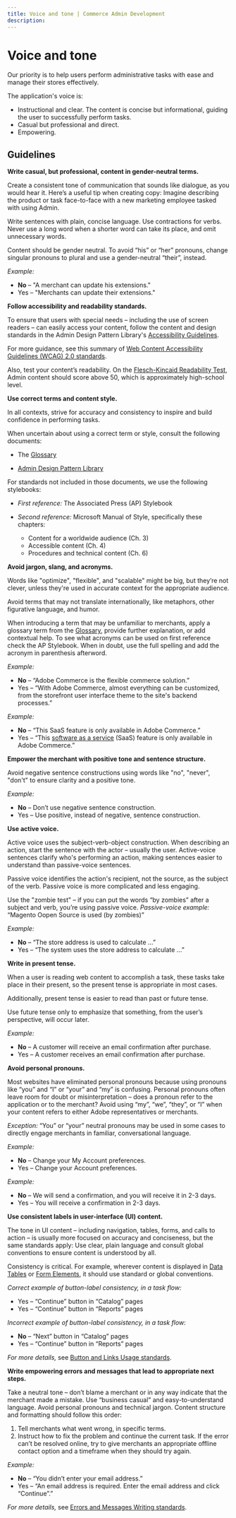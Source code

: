 ```yaml
---
title: Voice and tone | Commerce Admin Development
description:
---
```


# Voice and tone

Our priority is to help users perform administrative tasks with ease and manage their stores effectively.

The application's voice is:

*  Instructional and clear. The content is concise but informational, guiding the user to successfully perform tasks.
*  Casual but professional and direct.
*  Empowering.

## Guidelines

**Write casual, but professional, content in gender-neutral terms.**

Create a consistent tone of communication that sounds like dialogue, as you would hear it. Here’s a useful tip when creating copy: Imagine describing the product or task face-to-face with a new marketing employee tasked with using Admin.

Write sentences with plain, concise language. Use contractions for verbs. Never use a long word when a shorter word can take its place, and omit unnecessary words.

Content should be gender neutral. To avoid “his” or “her” pronouns, change singular pronouns to plural and use a gender-neutral “their”, instead.

*Example:*

*  **No** – "A merchant can update his extensions."
*  Yes – "Merchants can update their extensions."

**Follow accessibility and readability standards.**

To ensure that users with special needs – including the use of screen readers – can easily access your content, follow the content and design standards in the Admin Design Pattern Library's [Accessibility Guidelines](https://devdocs.magento.com/guides/v2.4/pattern-library/general/accessibilityguideline/accessibilityGuideline.html).

For more guidance, see this summary of [Web Content Accessibility Guidelines (WCAG) 2.0 standards](https://www.w3.org/WAI/WCAG20/glance/).

Also, test your content’s readability. On the [Flesch-Kincaid Readability Test](http://www.readabilityformulas.com/free-readability-formula-tests.php), Admin content should score above 50, which is approximately high-school level.

**Use correct terms and content style.**

In all contexts, strive for accuracy and consistency to inspire and build confidence in performing tasks.

When uncertain about using a correct term or style, consult the following documents:

*  The [Glossary](https://glossary.magento.com/)

*  [Admin Design Pattern Library](https://devdocs.magento.com/guides/v2.4/pattern-library/bk-pattern.html)

For standards not included in those documents, we use the following stylebooks:

*  *First reference:* The Associated Press (AP) Stylebook

*  *Second reference:* Microsoft Manual of Style, specifically these chapters:

   *  Content for a worldwide audience (Ch. 3)
   *  Accessible content (Ch. 4)
   *  Procedures and technical content (Ch. 6)

**Avoid jargon, slang, and acronyms.**

Words like "optimize", "flexible", and "scalable" might be big, but they’re not clever, unless they're used in accurate context for the appropriate audience.

Avoid terms that may not translate internationally, like metaphors, other figurative language, and humor.

When introducing a term that may be unfamiliar to merchants, apply a glossary term from the [Glossary](https://glossary.magento.com/), provide further explanation, or add contextual help. To see what acronyms can be used on first reference check the AP Stylebook. When in doubt, use the full spelling and add the acronym in parenthesis afterword.

*Example:*

*  **No** – “Adobe Commerce is the flexible commerce solution.”
*  Yes – “With Adobe Commerce, almost everything can be customized, from the storefront user interface theme to the site's backend processes.”

*Example:*

*  **No** – “This SaaS feature is only available in Adobe Commerce.”
*  Yes – “This [software as a service](https://glossary.magento.com/software-as-a-service) (SaaS) feature is only available in Adobe Commerce.”

**Empower the merchant with positive tone and sentence structure.**

Avoid negative sentence constructions using words like "no", "never", "don't" to ensure clarity and a positive tone.

*Example:*

* **No** – Don’t use negative sentence construction.
*  Yes – Use positive, instead of negative, sentence construction.

**Use active voice.**

Active voice uses the subject-verb-object construction. When describing an action, start the sentence with the actor – usually the user. Active-voice sentences clarify who's performing an action, making sentences easier to understand than passive-voice sentences.

Passive voice identifies the action's recipient, not the source, as the subject of the verb. Passive voice is more complicated and less engaging.

Use the "zombie test" – if you can put the words “by zombies” after a subject and verb, you’re using passive voice. *Passive-voice example:* “Magento Oopen Source is used (by zombies)”

*Example:*

*  **No**  – “The store address is used to calculate ...”
*  Yes – “The system uses the store address to calculate ...”

**Write in present tense.**

When a user is reading web content to accomplish a task, these tasks take place in their present, so the present tense is appropriate in most cases.

Additionally, present tense is easier to read than past or future tense.

Use future tense only to emphasize that something, from the user’s perspective, will occur later.

*Example:*

*  **No** – A customer will receive an email confirmation after purchase.
*  Yes – A customer receives an email confirmation after purchase.

**Avoid personal pronouns.**

Most websites have eliminated personal pronouns because using pronouns like “you” and “I” or “your” and “my” is confusing. Personal pronouns often leave room for doubt or misinterpretation – does a pronoun refer to the application or to the merchant? Avoid using “my”, “we”, “they”, or “I” when your content refers to either Adobe representatives or merchants.

*Exception:* “You” or “your” neutral pronouns may be used in some cases to directly engage merchants in familiar, conversational language.

*Example:*

*  **No** – Change your My Account preferences.
*  Yes – Change your Account preferences.

*Example:*

* **No** – We will send a confirmation, and you will receive it in 2-3 days.
*  Yes – You will receive a confirmation in 2-3 days.

**Use consistent labels in user-interface (UI) content.**

The tone in UI content – including navigation, tables, forms, and calls to action – is usually more focused on accuracy and conciseness, but the same standards apply: Use clear, plain language and consult global conventions to ensure content is understood by all.

Consistency is critical. For example, wherever content is displayed in [Data Tables](https://devdocs.magento.com/guides/v2.4/pattern-library/displaying-data/datatable/datatable.html) or [Form Elements](https://devdocs.magento.com/guides/v2.4/pattern-library/getting-user-input/form_elements/form_elements.html), it should use standard or global conventions.

*Correct example of button-label consistency, in a task flow:*

*  Yes – “Continue” button in “Catalog” pages
*  Yes – “Continue” button in “Reports” pages

*Incorrect example of button-label consistency, in a task flow:*

* **No** – “Next” button in “Catalog” pages
*  Yes – “Continue” button in “Reports” pages

*For more details,* see [Button and Links Usage standards](buttons-and-links.md).

**Write empowering errors and messages that lead to appropriate next steps.**

Take a neutral tone – don’t blame a merchant or in any way indicate that the merchant made a mistake. Use “business casual” and easy-to-understand language. Avoid personal pronouns and technical jargon. Content structure and formatting should follow this order:

1. Tell merchants what went wrong, in specific terms.
1. Instruct how to fix the problem and continue the current task. If the error can’t be resolved online, try to give merchants an appropriate offline contact option and a timeframe when they should try again.

*Example:*

* **No** – “You didn’t enter your email address.”
*  Yes – “An email address is required. Enter the email address and click “Continue”.”

*For more details,* see [Errors and Messages Writing standards](errors-and-messages.md).
